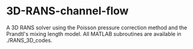 # 3D-RANS-channel-flow
A 3D RANS solver using the Poisson pressure correction method and the Prandtl's mixing length model. All MATLAB subroutines are available in ./RANS_3D_codes.
